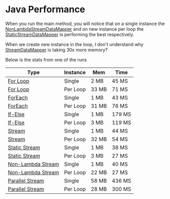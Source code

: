# Java Performance

When you run the main method, you will notice that on a single instance the [NonLambdaStreamDataMapper](src/com/xnsio/perf/NonLambdaStreamDataMapper.java) and on new instance per loop the [StaticStreamDataMapper](src/com/xnsio/perf/StaticStreamDataMapper.java) is performing the best respectively. 

When we create new instance in the loop, I don't understand why [StreamDataMapper](src/com/xnsio/perf/StreamDataMapper.java) is taking 30x more memory?

Below is the stats from one of the runs

| Type              | Instance | Mem   | Time    |
|-------------------|----------|-------|-------- |
| [For Loop](src/com/xnsio/perf/ForDataMapper.java)          | Single   |  2 MB |   45 MS |
| [For Loop](src/com/xnsio/perf/ForDataMapper.java)          | Per Loop | 33 MB |  71 MS |
| [ForEach](src/com/xnsio/perf/ForEachDataMapper.java)           | Single   |  1 MB |   43 MS |
| [ForEach](src/com/xnsio/perf/ForEachDataMapper.java)           | Per Loop | 31 MB |  76 MS |
| [If-Else](src/com/xnsio/perf/PrimitiveDataMapper.java)           | Single   |  1 MB |  179 MS |
| [If-Else](src/com/xnsio/perf/PrimitiveDataMapper.java)           | Per Loop |  3 MB | 119 MS |
| [Stream](src/com/xnsio/perf/StreamDataMapper.java)            | Single   |  1 MB |   44 MS |
| [Stream](src/com/xnsio/perf/StreamDataMapper.java)            | Per Loop | 32 MB |  54 MS |
| [Static Stream](src/com/xnsio/perf/StaticStreamDataMapper.java)     | Single   |  1 MB |   38 MS |
| [Static Stream](src/com/xnsio/perf/StaticStreamDataMapper.java)     | Per Loop |  3 MB |  27 MS |
| [Non-Lambda Stream](src/com/xnsio/perf/NonLambdaStreamDataMapper.java) | Single   |  1 MB |   40 MS |
| [Non-Lambda Stream](src/com/xnsio/perf/NonLambdaStreamDataMapper.java) | Per Loop | 22 MB |  27 MS |
| [Parallel Stream](src/com/xnsio/perf/ParallelStreamDataMapper.java)   | Single   | 58 MB |  436 MS |
| [Parallel Stream](src/com/xnsio/perf/ParallelStreamDataMapper.java)   | Per Loop | 28 MB | 300 MS |
